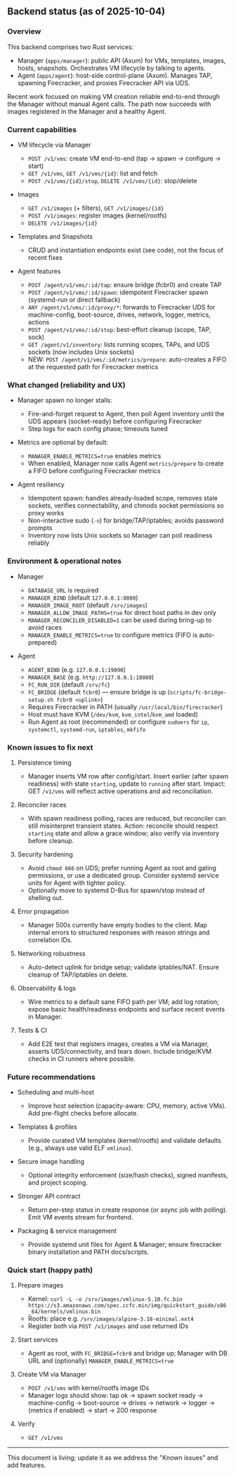 ## Backend status (as of 2025-10-04)

### Overview

This backend comprises two Rust services:

- Manager (`apps/manager`): public API (Axum) for VMs, templates, images, hosts, snapshots. Orchestrates VM lifecycle by talking to agents.
- Agent (`apps/agent`): host-side control-plane (Axum). Manages TAP, spawning Firecracker, and proxies Firecracker API via UDS.

Recent work focused on making VM creation reliable end-to-end through the Manager without manual Agent calls. The path now succeeds with images registered in the Manager and a healthy Agent.

### Current capabilities

- VM lifecycle via Manager
  - `POST /v1/vms`: create VM end-to-end (tap → spawn → configure → start)
  - `GET /v1/vms`, `GET /v1/vms/{id}`: list and fetch
  - `POST /v1/vms/{id}/stop`, `DELETE /v1/vms/{id}`: stop/delete

- Images
  - `GET /v1/images` (+ filters), `GET /v1/images/{id}`
  - `POST /v1/images`: register images (kernel/rootfs)
  - `DELETE /v1/images/{id}`

- Templates and Snapshots
  - CRUD and instantiation endpoints exist (see code), not the focus of recent fixes

- Agent features
  - `POST /agent/v1/vms/:id/tap`: ensure bridge (fcbr0) and create TAP
  - `POST /agent/v1/vms/:id/spawn`: idempotent Firecracker spawn (systemd-run or direct fallback)
  - `ANY /agent/v1/vms/:id/proxy/*`: forwards to Firecracker UDS for machine-config, boot-source, drives, network, logger, metrics, actions
  - `POST /agent/v1/vms/:id/stop`: best-effort cleanup (scope, TAP, sock)
  - `GET /agent/v1/inventory`: lists running scopes, TAPs, and UDS sockets (now includes Unix sockets)
  - NEW: `POST /agent/v1/vms/:id/metrics/prepare`: auto-creates a FIFO at the requested path for Firecracker metrics

### What changed (reliability and UX)

- Manager spawn no longer stalls:
  - Fire-and-forget request to Agent, then poll Agent inventory until the UDS appears (socket-ready) before configuring Firecracker
  - Step logs for each config phase; timeouts tuned

- Metrics are optional by default:
  - `MANAGER_ENABLE_METRICS=true` enables metrics
  - When enabled, Manager now calls Agent `metrics/prepare` to create a FIFO before configuring Firecracker metrics

- Agent resiliency
  - Idempotent spawn: handles already-loaded scope, removes stale sockets, verifies connectability, and chmods socket permissions so proxy works
  - Non-interactive sudo (`-n`) for bridge/TAP/iptables; avoids password prompts
  - Inventory now lists Unix sockets so Manager can poll readiness reliably

### Environment & operational notes

- Manager
  - `DATABASE_URL` is required
  - `MANAGER_BIND` (default `127.0.0.1:8080`)
  - `MANAGER_IMAGE_ROOT` (default `/srv/images`)
  - `MANAGER_ALLOW_IMAGE_PATHS=true` for direct host paths in dev only
  - `MANAGER_RECONCILER_DISABLED=1` can be used during bring-up to avoid races
  - `MANAGER_ENABLE_METRICS=true` to configure metrics (FIFO is auto-prepared)

- Agent
  - `AGENT_BIND` (e.g. `127.0.0.1:19090`)
  - `MANAGER_BASE` (e.g. `http://127.0.0.1:18080`)
  - `FC_RUN_DIR` (default `/srv/fc`)
  - `FC_BRIDGE` (default `fcbr0`) — ensure bridge is up (`scripts/fc-bridge-setup.sh fcbr0 <uplink>`)
  - Requires Firecracker in PATH (usually `/usr/local/bin/firecracker`)
  - Host must have KVM (`/dev/kvm`, `kvm_intel`/`kvm_amd` loaded)
  - Run Agent as root (recommended) or configure `sudoers` for `ip`, `systemctl`, `systemd-run`, `iptables`, `mkfifo`

### Known issues to fix next

1) Persistence timing
   - Manager inserts VM row after config/start. Insert earlier (after spawn readiness) with state `starting`, update to `running` after start. Impact: GET `/v1/vms` will reflect active operations and aid reconciliation.

2) Reconciler races
   - With spawn readiness polling, races are reduced, but reconciler can still misinterpret transient states. Action: reconcile should respect `starting` state and allow a grace window; also verify via inventory before cleanup.

3) Security hardening
   - Avoid `chmod 666` on UDS; prefer running Agent as root and gating permissions, or use a dedicated group. Consider systemd service units for Agent with tighter policy.
   - Optionally move to systemd D-Bus for spawn/stop instead of shelling out.

4) Error propagation
   - Manager 500s currently have empty bodies to the client. Map internal errors to structured responses with reason strings and correlation IDs.

5) Networking robustness
   - Auto-detect uplink for bridge setup; validate iptables/NAT. Ensure cleanup of TAP/iptables on delete.

6) Observability & logs
   - Wire metrics to a default sane FIFO path per VM; add log rotation; expose basic health/readiness endpoints and surface recent events in Manager.

7) Tests & CI
   - Add E2E test that registers images, creates a VM via Manager, asserts UDS/connectivity, and tears down. Include bridge/KVM checks in CI runners where possible.

### Future recommendations

- Scheduling and multi-host
  - Improve host selection (capacity-aware: CPU, memory, active VMs). Add pre-flight checks before allocate.

- Templates & profiles
  - Provide curated VM templates (kernel/rootfs) and validate defaults (e.g., always use valid ELF `vmlinux`).

- Secure image handling
  - Optional integrity enforcement (size/hash checks), signed manifests, and project scoping.

- Stronger API contract
  - Return per-step status in create response (or async job with polling). Emit VM events stream for frontend.

- Packaging & service management
  - Provide systemd unit files for Agent & Manager; ensure firecracker binary installation and PATH docs/scripts.

### Quick start (happy path)

1) Prepare images
   - Kernel: `curl -L -o /srv/images/vmlinux-5.10.fc.bin https://s3.amazonaws.com/spec.ccfc.min/img/quickstart_guide/x86_64/kernels/vmlinux.bin`
   - Rootfs: place e.g. `/srv/images/alpine-3.18-minimal.ext4`
   - Register both via `POST /v1/images` and use returned IDs

2) Start services
   - Agent as root, with `FC_BRIDGE=fcbr0` and bridge up; Manager with DB URL and (optionally) `MANAGER_ENABLE_METRICS=true`

3) Create VM via Manager
   - `POST /v1/vms` with kernel/rootfs image IDs
   - Manager logs should show: tap ok → spawn socket ready → machine-config → boot-source → drives → network → logger → (metrics if enabled) → start → 200 response

4) Verify
   - `GET /v1/vms`

---

This document is living; update it as we address the "Known issues" and add features.


